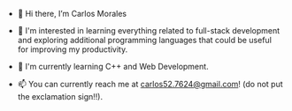 - 👋 Hi there, I’m Carlos Morales
  
- 🦅 I'm interested in learning everything related to full-stack development and exploring additional programming languages that could be useful for improving my productivity.
  
- 🌱 I'm currently learning C++ and Web Development.
  
- 📫 You can currently reach me at carlos52.7624@gmail.com! (do not put the exclamation sign!!).
